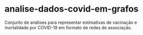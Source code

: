 # analise-dados-covid-em-grafos
Conjunto de análises para representar estimativas de vacinação e mortalidade por COVID-19 em formato de redes de associação.
